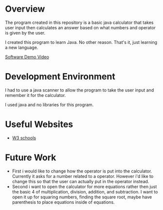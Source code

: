 # Overview

The program created in this repository is a basic java calculator that takes user input then calculates an answer based on what numbers and operator is given by the user.

I created this program to learn Java. No other reason. That's it, just learning a new language.

[Software Demo Video](https://youtu.be/FmbQIY3RntQ)

# Development Environment

I had to use a java scanner to allow the program to take the user input and remember it for the calculator. 

I used java and no libraries for this program. 

# Useful Websites

* [W3 schools](https://www.w3schools.com/java/default.asp)

# Future Work

* First i would like to change how the operator is put into the calculator. Currently it asks for a number related to a operator. However i'd like to change this so that the user can actually put in the operator instead.
* Second i want to open the calculator for more equations rather then just the basic 4 of multiplication, division, addition, and subtraction. I want to open it up for squaring numbers, finding the square root, maybe have parenthesis to place equations inside of equations. 
